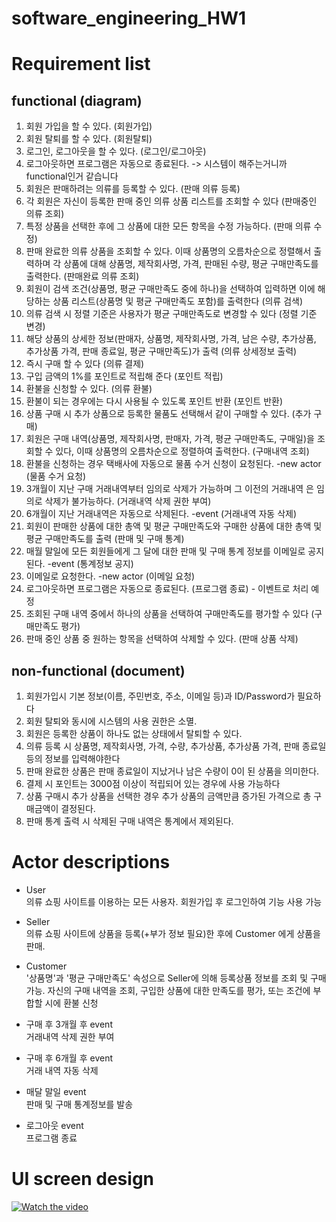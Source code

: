 # software_engineering_HW1

# Requirement list

## functional (diagram)

1. 회원 가입을 할 수 있다. (회원가입)
2. 회원 탈퇴를 할 수 있다. (회원탈퇴)
3. 로그인, 로그아웃을 할 수 있다. (로그인/로그아웃)
4. 로그아웃하면 프로그램은 자동으로 종료된다. -> 시스템이 해주는거니까 functional인거 같습니다
5. 회원은 판매하려는 의류를 등록할 수 있다. (판매 의류 등록)
6. 각 회원은 자신이 등록한 판매 중인 의류 상품 리스트를 조회할 수 있다 (판매중인 의류 조회)
7. 특정 상품을 선택한 후에 그 상품에 대한 모든 항목을 수정 가능하다. (판매 의류 수정)
8. 판매 완료한 의류 상품을 조회할 수 있다. 이때 상품명의 오름차순으로 정렬해서 출력하며 각 상품에 대해 상품명, 제작회사명, 가격, 판매된 수량, 평균 구매만족도를 출력한다. (판매완료 의류 조회)
9. 회원이 검색 조건(상품명, 평균 구매만족도 중에 하나)을 선택하여 입력하면 이에 해당하는 상품 리스트(상품명 및 평균 구매만족도 포함)를 출력한다 (의류 검색)
10. 의류 검색 시 정렬 기준은 사용자가 평균 구매만족도로 변경할 수 있다 (정렬 기준 변경)
11. 해당 상품의 상세한 정보(판매자, 상품명, 제작회사명, 가격, 남은 수량, 추가상품, 추가상품 가격, 판매 종료일, 평균 구매만족도)가 출력 (의류 상세정보 출력)
12. 즉시 구매 할 수 있다 (의류 결제)
13. 구입 금액의 1%를 포인트로 적립해 준다 (포인트 적립)
14. 환불을 신청할 수 있다. (의류 환불)
15. 환불이 되는 경우에는 다시 사용될 수 있도록 포인트 반환 (포인트 반환)
16. 상품 구매 시 추가 상품으로 등록한 물품도 선택해서 같이 구매할 수 있다. (추가 구매)
17. 회원은 구매 내역(상품명, 제작회사명, 판매자, 가격, 평균 구매만족도, 구매일)을 조회할 수 있다, 이때 상품명의 오름차순으로 정렬하여 출력한다. (구매내역 조회)
18. 환불을 신청하는 경우 택배사에 자동으로 물품 수거 신청이 요청된다. -new actor (물품 수거 요청)
19. 3개월이 지난 구매 거래내역부터 임의로 삭제가 가능하며 그 이전의 거래내역 은 임의로 삭제가 불가능하다. (거래내역 삭제 권한 부여)
20. 6개월이 지난 거래내역은 자동으로 삭제된다. -event (거래내역 자동 삭제)
21. 회원이 판매한 상품에 대한 총액 및 평균 구매만족도와 구매한 상품에 대한 총액 및 평균 구매만족도를 출력 (판매 및 구매 통계)
22. 매월 말일에 모든 회원들에게 그 달에 대한 판매 및 구매 통계 정보를 이메일로 공지된다. -event (통계정보 공지)
23. 이메일로 요청한다. -new actor (이메일 요청)
24. 로그아웃하면 프로그램은 자동으로 종료된다. (프로그램 종료) - 이벤트로 처리 예정
25. 조회된 구매 내역 중에서 하나의 상품을 선택하여 구매만족도를 평가할 수 있다 (구매만족도 평가)
26. 판매 중인 상품 중 원하는 항목을 선택하여 삭제할 수 있다. (판매 상품 삭제)

## non-functional (document)

1. 회원가입시 기본 정보(이름, 주민번호, 주소, 이메일 등)과 ID/Password가 필요하다
2. 회원 탈퇴와 동시에 시스템의 사용 권한은 소멸.
3. 회원은 등록한 상품이 하나도 없는 상태에서 탈퇴할 수 있다.
4. 의류 등록 시 상품명, 제작회사명, 가격, 수량, 추가상품, 추가상품 가격, 판매 종료일 등의 정보를 입력해야한다
5. 판매 완료한 상품은 판매 종료일이 지났거나 남은 수량이 0이 된 상품을 의미한다.
6. 결제 시 포인트는 3000점 이상이 적립되어 있는 경우에 사용 가능하다
7. 상품 구매시 추가 상품을 선택한 경우 추가 상품의 금액만큼 증가된 가격으로 총 구매금액이 결정된다.
8. 판매 통계 출력 시 삭제된 구매 내역은 통계에서 제외된다.

# Actor descriptions

- User  
  의류 쇼핑 사이트를 이용하는 모든 사용자. 회원가입 후 로그인하여 기능 사용 가능

- Seller  
  의류 쇼핑 사이트에 상품을 등록(+부가 정보 필요)한 후에 Customer 에게 상품을 판매.

- Customer  
  '상품명'과 '평균 구매만족도' 속성으로 Seller에 의해 등록상품 정보를 조회 및 구매 가능.
  자신의 구매 내역을 조회, 구입한 상품에 대한 만족도를 평가, 또는 조건에 부합할 시에 환불 신청

- 구매 후 3개월 후 event  
  거래내역 삭제 권한 부여

- 구매 후 6개월 후 event  
  거래 내역 자동 삭제

- 매달 말일 event  
  판매 및 구매 통계정보를 발송

- 로그아웃 event  
  프로그램 종료

# UI screen design
[![Watch the video](https://i9.ytimg.com/vi/FTv73KrUSQY/mq1.jpg?sqp=CMzMupMG&rs=AOn4CLBdNcIwQQt1gEhgz2in2P_RVs5JeQ)](https://youtu.be/FTv73KrUSQY)
